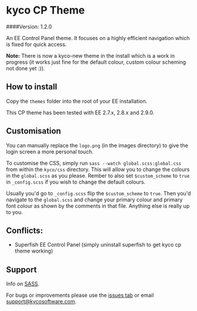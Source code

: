 kyco CP Theme
=============
####Version: 1.2.0

An EE Control Panel theme. It focuses on a highly efficient navigation which is fixed for quick access.

**Note:** There is now a kyco-new theme in the install which is a work in progress
(it works just fine for the default colour, custom colour scheming not done yet :)).

How to install
--------------

Copy the `themes` folder into the root of your EE installation.

This CP theme has been tested with EE 2.7.x, 2.8.x and 2.9.0.


Customisation
-------------

You can manually replace the `logo.png` (in the images directory) to give the login screen
a more personal touch.

To customise the CSS, simply run `sass --watch global.scss:global.css` from within the `kyco/css`
directory. This will allow you to change the colours in the `global.scss` as you please.
Rember to also set `$custom_scheme` to `true` in `_config.scss` if you wish to change the
default colours.

Usually you'd go to `_config.scss` flip the `$custom_scheme` to `true`. Then you'd navigate to
the `global.scss` and change your primary colour and primary font colour as shown by the
comments in that file. Anything else is really up to you.


Conflicts:
----------

- Superfish EE Control Panel (simply uninstall superfish to get kyco cp theme working)


Support
-------

Info on [SASS](http://sass-lang.com/).

For bugs or improvements please use the [issues tab](https://github.com/kyco/kyco-cp-theme/issues)
or email [support@kycosoftware.com](mailto:support@kycosoftware.com).
